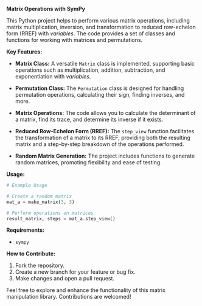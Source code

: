 **Matrix Operations with SymPy**

This Python project helps to perform various matrix operations, including matrix multiplication, inversion, and transformation to reduced row-echelon form (RREF) with *variables*. The code provides a set of classes and functions for working with matrices and permutations.

**Key Features:**
- **Matrix Class:** A versatile `Matrix` class is implemented, supporting basic operations such as multiplication, addition, subtraction, and exponentiation with *variables*.
  
- **Permutation Class:** The `Permutation` class is designed for handling permutation operations, calculating their sign, finding inverses, and more.

- **Matrix Operations:** The code allows you to calculate the determinant of a matrix, find its trace, and determine its inverse if it exists.

- **Reduced Row-Echelon Form (RREF):** The `step_view` function facilitates the transformation of a matrix to its RREF, providing both the resulting matrix and a step-by-step breakdown of the operations performed.

- **Random Matrix Generation:** The project includes functions to generate random matrices, promoting flexibility and ease of testing.

**Usage:**
```python
# Example Usage

# Create a random matrix
mat_a = make_matrix(3, 3)

# Perform operations on matrices
result_matrix, steps = mat_a.step_view()
```

**Requirements:**
- `sympy`

**How to Contribute:**
1. Fork the repository.
2. Create a new branch for your feature or bug fix.
3. Make changes and open a pull request.

Feel free to explore and enhance the functionality of this matrix manipulation library. Contributions are welcomed!
